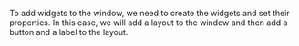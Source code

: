 To add widgets to the window, we need to create the widgets and set their properties. In this case, we will add a layout to the window and then add a button and a label to the layout. 
